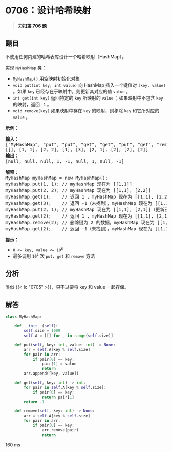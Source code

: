 # 0706：设计哈希映射


> <u>**[力扣第 706 题](https://leetcode.cn/problems/design-hashmap/)**</u>

## 题目

<p>不使用任何内建的哈希表库设计一个哈希映射（HashMap）。</p>

<p>实现 <code>MyHashMap</code> 类：</p>

<ul>
<li><code>MyHashMap()</code> 用空映射初始化对象</li>
<li><code>void put(int key, int value)</code> 向 HashMap 插入一个键值对 <code>(key, value)</code> 。如果 <code>key</code> 已经存在于映射中，则更新其对应的值 <code>value</code> 。</li>
<li><code>int get(int key)</code> 返回特定的 <code>key</code> 所映射的 <code>value</code> ；如果映射中不包含 <code>key</code> 的映射，返回 <code>-1</code> 。</li>
<li><code>void remove(key)</code> 如果映射中存在 <code>key</code> 的映射，则移除 <code>key</code> 和它所对应的 <code>value</code> 。</li>
</ul>



<p><strong>示例：</strong></p>

<pre>
<strong>输入</strong>：
["MyHashMap", "put", "put", "get", "get", "put", "get", "remove", "get"]
[[], [1, 1], [2, 2], [1], [3], [2, 1], [2], [2], [2]]
<strong>输出</strong>：
[null, null, null, 1, -1, null, 1, null, -1]

<strong>解释</strong>：
MyHashMap myHashMap = new MyHashMap();
myHashMap.put(1, 1); // myHashMap 现在为 [[1,1]]
myHashMap.put(2, 2); // myHashMap 现在为 [[1,1], [2,2]]
myHashMap.get(1);    // 返回 1 ，myHashMap 现在为 [[1,1], [2,2]]
myHashMap.get(3);    // 返回 -1（未找到），myHashMap 现在为 [[1,1], [2,2]]
myHashMap.put(2, 1); // myHashMap 现在为 [[1,1], [2,1]]（更新已有的值）
myHashMap.get(2);    // 返回 1 ，myHashMap 现在为 [[1,1], [2,1]]
myHashMap.remove(2); // 删除键为 2 的数据，myHashMap 现在为 [[1,1]]
myHashMap.get(2);    // 返回 -1（未找到），myHashMap 现在为 [[1,1]]
</pre>



<p><strong>提示：</strong></p>

<ul>
<li><code>0 &lt;= key, value &lt;= 10<sup>6</sup></code></li>
<li>最多调用 <code>10<sup>4</sup></code> 次 <code>put</code>、<code>get</code> 和 <code>remove</code> 方法</li>
</ul>


## 分析

类似 {{< lc "0705" >}}，只不过要将 key 和 value 一起存储。

## 解答

```python
class MyHashMap:

    def __init__(self):
        self.size = 1009
        self.A = [[] for _ in range(self.size)]

    def put(self, key: int, value: int) -> None:
        arr = self.A[key % self.size]
        for pair in arr:
            if pair[0] == key:
                pair[1] = value
                return
        arr.append([key, value])

    def get(self, key: int) -> int:
        for pair in self.A[key % self.size]:
            if pair[0] == key:
                return pair[1]
        return -1

    def remove(self, key: int) -> None:
        arr = self.A[key % self.size]
        for pair in arr:
            if pair[0] == key:
                arr.remove(pair)
                return
```
160 ms

